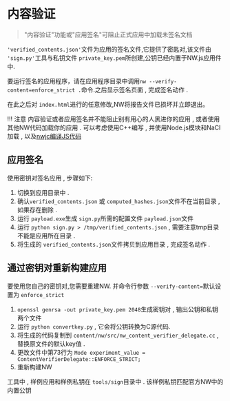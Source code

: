 # 内容验证
>"内容验证"功能或"应用签名"可阻止正式应用中加载未签名文档

 `'verified_contents.json'`文件为应用的签名文件,它提供了密匙对,该文件由 `'sign.py'`工具与私钥文件 `private_key.pem`所创建,公钥已经内置于NW.js应用件中.

要运行签名的应用程序，请在应用程序目录中调用`nw --verify-content=enforce_strict .`命令.之后显示签名页面 , 完成签名动作 .

在此之后对 `index.html`进行的任意修改,NW将报告文件已损坏并立即退出。

!!! 注意
    内容验证或者应用签名并不能阻止别有用心的人黑进你的应用 , 或者使用其他NW代码加载你的应用 . 可以考虑使用C++编写 , 并使用Node.js模块和NaCl加载 , 以及[nwjc编译JS代码](Protect-JavaScript-Source-Code.md)        

## 应用签名

使用密钥对签名应用 , 步骤如下:

1. 切换到应用目录中 . 
2. 确认`verified_contents.json` 或 `computed_hashes.json`文件不在当前目录 , 如果存在删除 . 
3. 运行 `payload.exe`生成 `sign.py`所需的配置文件 `payload.json`文件
4. 运行 `python sign.py > /tmp/verified_contents.json` , 需要注意tmp目录不能是应用所在目录 . 
5. 将生成的 `verified_contents.json`文件拷贝到应用目录 , 完成签名动作 . 

## 通过密钥对重新构建应用

要使用您自己的密钥对,您需要重建NW. 并命令行参数  `--verify-content=`默认设置为 `enforce_strict`

1. `openssl genrsa -out private_key.pem 2048`生成密钥对 , 输出公钥和私钥两个文件
2. 运行 `python convertkey.py` , 它会将公钥转换为C源代码.
3. 将生成的代码复制到 `content/nw/src/nw_content_verifier_delegate.cc` , 替换原文件的默认key值 . 
4. 更改文件中第73行为 `Mode experiment_value =  ContentVerifierDelegate::ENFORCE_STRICT;`
5. 重新构建NW

工具中 , 样例应用和样例私钥在 `tools/sign`目录中 . 该样例私钥匹配官方NW中的内置公钥